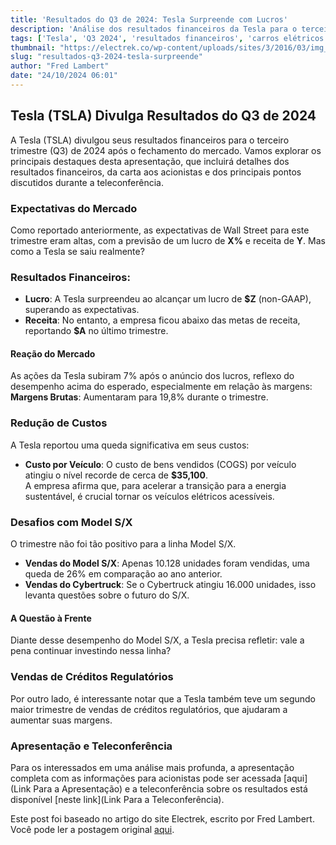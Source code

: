 ```yaml
---
title: 'Resultados do Q3 de 2024: Tesla Surpreende com Lucros'
description: 'Análise dos resultados financeiros da Tesla para o terceiro trimestre de 2024, destacando lucros e desafios de receita.'
tags: ['Tesla', 'Q3 2024', 'resultados financeiros', 'carros elétricos', 'notícias']
thumbnail: "https://electrek.co/wp-content/uploads/sites/3/2016/03/img_1665-e1457955946161.jpg?quality=82&strip=all&w=1600"
slug: "resultados-q3-2024-tesla-surpreende"
author: "Fred Lambert"
date: "24/10/2024 06:01"
---
```


## Tesla (TSLA) Divulga Resultados do Q3 de 2024

A Tesla (TSLA) divulgou seus resultados financeiros para o terceiro trimestre (Q3) de 2024 após o fechamento do mercado. Vamos explorar os principais destaques desta apresentação, que incluirá detalhes dos resultados financeiros, da carta aos acionistas e dos principais pontos discutidos durante a teleconferência.

### Expectativas do Mercado
Como reportado anteriormente, as expectativas de Wall Street para este trimestre eram altas, com a previsão de um lucro de **X%** e receita de **Y**. Mas como a Tesla se saiu realmente?

### Resultados Financeiros:
- **Lucro**: A Tesla surpreendeu ao alcançar um lucro de **$Z** (non-GAAP), superando as expectativas.
- **Receita**: No entanto, a empresa ficou abaixo das metas de receita, reportando **$A** no último trimestre.

#### Reação do Mercado
As ações da Tesla subiram 7% após o anúncio dos lucros, reflexo do desempenho acima do esperado, especialmente em relação às margens:  
**Margens Brutas**: Aumentaram para 19,8% durante o trimestre.

### Redução de Custos
A Tesla reportou uma queda significativa em seus custos:  
- **Custo por Veículo**: O custo de bens vendidos (COGS) por veículo atingiu o nível recorde de cerca de **$35,100**.  
A empresa afirma que, para acelerar a transição para a energia sustentável, é crucial tornar os veículos elétricos acessíveis.

### Desafios com Model S/X
O trimestre não foi tão positivo para a linha Model S/X.  
- **Vendas do Model S/X**: Apenas 10.128 unidades foram vendidas, uma queda de 26% em comparação ao ano anterior.  
- **Vendas do Cybertruck**: Se o Cybertruck atingiu 16.000 unidades, isso levanta questões sobre o futuro do S/X.

#### A Questão à Frente
Diante desse desempenho do Model S/X, a Tesla precisa refletir: vale a pena continuar investindo nessa linha?

### Vendas de Créditos Regulatórios
Por outro lado, é interessante notar que a Tesla também teve um segundo maior trimestre de vendas de créditos regulatórios, que ajudaram a aumentar suas margens.

### Apresentação e Teleconferência
Para os interessados em uma análise mais profunda, a apresentação completa com as informações para acionistas pode ser acessada [aqui](Link Para a Apresentação) e a teleconferência sobre os resultados está disponível [neste link](Link Para a Teleconferência).

Este post foi baseado no artigo do site Electrek, escrito por Fred Lambert. Você pode ler a postagem original [aqui](https://electrek.co/2024/10/23/tesla-tsla-releases-q3-2024-results-misses-on-revenue-but-jumps-on-margins/).